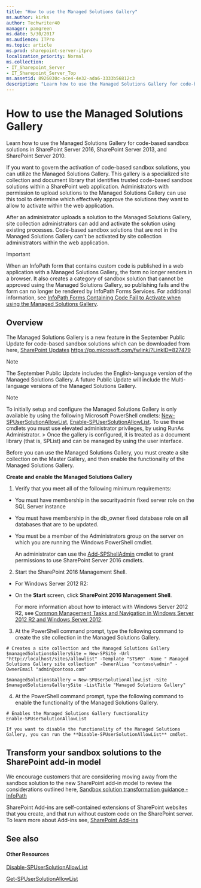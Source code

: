 ```yaml
---
title: "How to use the Managed Solutions Gallery"
ms.author: kirks
author: Techwriter40
manager: pamgreen
ms.date: 5/30/2017
ms.audience: ITPro
ms.topic: article
ms.prod: sharepoint-server-itpro
localization_priority: Normal
ms.collection:
- IT_Sharepoint_Server
- IT_Sharepoint_Server_Top
ms.assetid: 8926030c-ace4-4e32-ada6-3333b56812c3
description: "Learn how to use the Managed Solutions Gallery for code-based sandbox solutions in SharePoint Server 2016, SharePoint Server 2013, and SharePoint Server 2010."
---
```


# How to use the Managed Solutions Gallery

Learn how to use the Managed Solutions Gallery for code-based sandbox solutions in SharePoint Server 2016, SharePoint Server 2013, and SharePoint Server 2010.
  
If you want to govern the activation of code-based sandbox solutions, you can utilize the Managed Solutions Gallery. This gallery is a specialized site collection and document library that identifies trusted code-based sandbox solutions within a SharePoint web application. Administrators with permission to upload solutions to the Managed Solutions Gallery can use this tool to determine which effectively approve the solutions they want to allow to activate within the web application.
  
After an administrator uploads a solution to the Managed Solutions Gallery, site collection administrators can add and activate the solution using existing processes. Code-based sandbox solutions that are not in the Managed Solutions Gallery can't be activated by site collection administrators within the web application.
  
> [!IMPORTANT]
> When an InfoPath form that contains custom code is published in a web application with a Managed Solutions Gallery, the form no longer renders in a browser. It also creates a category of sandbox solution that cannot be approved using the Managed Solutions Gallery, so publishing fails and the form can no longer be rendered by InfoPath Forms Services. For additional information, see [InfoPath Forms Containing Code Fail to Activate when using the Managed Solutions Gallery](https://support.microsoft.com/en-us/kb/3192603). 
  
## Overview

The Managed Solutions Gallery is a new feature in the September Public Update for code-based sandbox solutions which can be downloaded from here, [SharePoint Updates](https://go.microsoft.com/fwlink/?LinkID=827479) https://go.microsoft.com/fwlink/?LinkID=827479 
  
> [!NOTE]
> The September Public Update includes the English-language version of the Managed Solutions Gallery. A future Public Update will include the Multi-language versions of the Managed Solutions Gallery. 
  
> [!NOTE]
> To initially setup and configure the Managed Solutions Gallery is only available by using the following Microsoft PowerShell cmdlets: [New-SPUserSolutionAllowList](http://technet.microsoft.com/library/8a5e186f-77d0-40b3-ae99-c847b52defc6.aspx), [Enable-SPUserSolutionAllowList](http://technet.microsoft.com/library/c145d90a-5c82-4f37-b1dd-3cee2d4c69ea.aspx). To use these cmdlets you must use elevated administrator privileges, by using RunAs Administrator. > Once the gallery is configured, it is treated as a document library (that is, SPList) and can be managed by using the user interface. 
  
Before you can use the Managed Solutions Gallery, you must create a site collection on the Master Gallery, and then enable the functionality of the Managed Solutions Gallery.
  
 **Create and enable the Managed Solutions Gallery**
  
1.  Verify that you meet all of the following minimum requirements: 
    
  - You must have membership in the securityadmin fixed server role on the SQL Server instance
    
  - You must have membership in the db_owner fixed database role on all databases that are to be updated.
    
  - You must be a member of the Administrators group on the server on which you are running the Windows PowerShell cmdlet.
    
    An administrator can use the [Add-SPShellAdmin](http://technet.microsoft.com/library/2ddfad84-7ca8-409e-878b-d09cb35ed4aa.aspx) cmdlet to grant permissions to use SharePoint Server 2016 cmdlets. 
    
2. Start the SharePoint 2016 Management Shell.
    
  - For Windows Server 2012 R2:
    
  - On the **Start** screen, click **SharePoint 2016 Management Shell**.
    
    For more information about how to interact with Windows Server 2012 R2, see [Common Management Tasks and Navigation in Windows Server 2012 R2 and Windows Server 2012](https://go.microsoft.com/fwlink/p/?LinkId=276950).
    
3. At the PowerShell command prompt, type the following command to create the site collection in the Managed Solutions Gallery.
    
  ```
  # Creates a site collection and the Managed Solutions Gallery
  $managedSolutionsGallerySite = New-SPSite -Url "http://localhost/sites/allowlist" -Template "STS#0" -Name " Managed Solutions Gallery site collection" -OwnerAlias "contoso\admin" -OwnerEmail "admin@contoso.com"
  ```

  ```
  $managedSolutionsGallery = New-SPUserSolutionAllowList -Site $managedSolutionsGallerySite -ListTitle "Managed Solutions Gallery"
  ```

4. At the PowerShell command prompt, type the following command to enable the functionality of the Managed Solutions Gallery.
    
  ```
  # Enables the Managed Solutions Gallery functionality
  Enable-SPUserSolutionAllowList
  ```

    If you want to disable the functionality of the Managed Solutions Gallery, you can run the **Disable-SPUserSolutionAllowList** cmdlet. 
    
## Transform your sandbox solutions to the SharePoint add-in model

We encourage customers that are considering moving away from the sandbox solution to the new SharePoint add-in model to review the considerations outlined here, [Sandbox solution transformation guidance - InfoPath](http://go.microsoft.com/fwlink/?LinkID=827587&amp;clcid=0x409)
  
SharePoint Add-ins are self-contained extensions of SharePoint websites that you create, and that run without custom code on the SharePoint server. To learn more about Add-ins see, [SharePoint Add-ins](http://go.microsoft.com/fwlink/?LinkId=827588&amp;clcid=0x409)
  
## See also

#### Other Resources

[Disable-SPUserSolutionAllowList](http://technet.microsoft.com/library/14606d98-c815-42a1-90c8-c2b099cd7baa.aspx)
  
[Get-SPUserSolutionAllowList](http://technet.microsoft.com/library/554b8a3d-9b73-4cf9-bb0b-b5b8855bf3fd.aspx)

